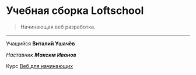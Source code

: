 # Учебная сборка Loftschool

> Начинающая веб разработка.

***

Учащийся **Виталий Ушачёв**  

*Наставник* ***Максим Иванов***

Курс [Веб для начинающих](https://loftschool.com/course/web-beginner "Школа онлайн-образования LoftSchool")

